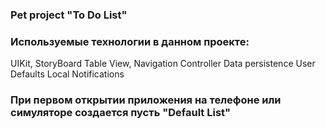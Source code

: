 ### Pet project "To Do List"

### Используемые технологии в данном проекте:
UIKit, StoryBoard
Table View, Navigation Controller
Data persistence
User Defaults
Local Notifications

### При первом открытии приложения на телефоне или симуляторе создается пусть "Default List"


